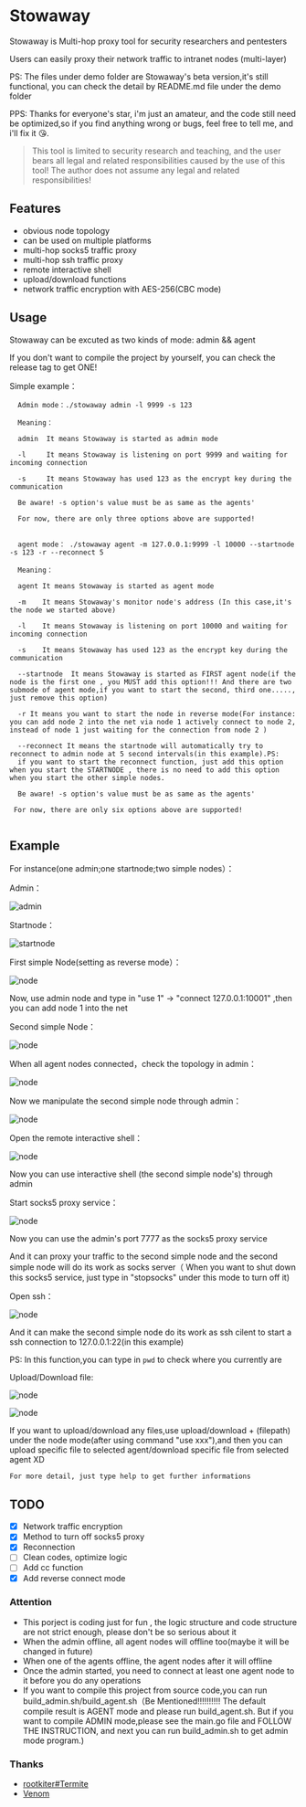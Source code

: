 # Stowaway

Stowaway is Multi-hop proxy tool for security researchers and pentesters

Users can easily proxy their network traffic to intranet nodes (multi-layer)

PS: The files under demo folder are Stowaway's beta version,it's still functional, you can check the detail by README.md file under the demo folder

PPS: Thanks for everyone's star, i'm just an amateur, and the code still need be optimized,so if you find anything wrong or bugs, feel free to tell me, and i'll fix it :kissing_heart:. 
> This tool is limited to security research and teaching, and the user bears all legal and related responsibilities caused by the use of this tool! The author does not assume any legal and related responsibilities!

## Features

- obvious node topology
- can be used on multiple platforms
- multi-hop socks5 traffic proxy
- multi-hop ssh traffic proxy
- remote interactive shell
- upload/download functions
- network traffic encryption with AES-256(CBC mode)


## Usage

Stowaway can be excuted as two kinds of mode: admin && agent


If you don't want to compile the project by yourself, you can check the release tag to get ONE!

Simple example：
```
  Admin mode：./stowaway admin -l 9999 -s 123
  
  Meaning：
  
  admin  It means Stowaway is started as admin mode
  
  -l     It means Stowaway is listening on port 9999 and waiting for incoming connection

  -s     It means Stowaway has used 123 as the encrypt key during the communication
  
  Be aware! -s option's value must be as same as the agents' 

  For now, there are only three options above are supported!
 
```
```
  agent mode： ./stowaway agent -m 127.0.0.1:9999 -l 10000 --startnode -s 123 -r --reconnect 5
  
  Meaning：
  
  agent It means Stowaway is started as agent mode 
  
  -m    It means Stowaway's monitor node's address (In this case,it's the node we started above)
  
  -l    It means Stowaway is listening on port 10000 and waiting for incoming connection 

  -s    It means Stowaway has used 123 as the encrypt key during the communication 

  --startnode  It means Stowaway is started as FIRST agent node(if the node is the first one , you MUST add this option!!! And there are two submode of agent mode,if you want to start the second, third one....., just remove this option)

  -r It means you want to start the node in reverse mode(For instance: you can add node 2 into the net via node 1 actively connect to node 2, instead of node 1 just waiting for the connection from node 2 )

  --reconnect It means the startnode will automatically try to reconnect to admin node at 5 second intervals(in this example).PS:
  if you want to start the reconnect function, just add this option when you start the STARTNODE , there is no need to add this option when you start the other simple nodes.

  Be aware! -s option's value must be as same as the agents' 

 For now, there are only six options above are supported!
  
```

## Example

For instance(one admin;one startnode;two simple nodes）：

Admin：

![admin](https://github.com/ph4ntonn/Stowaway/blob/master/img/admin.png)

Startnode：

![startnode](https://github.com/ph4ntonn/Stowaway/blob/master/img/startnode.png)

First simple Node(setting as reverse mode）：

![node](https://github.com/ph4ntonn/Stowaway/blob/master/img/node1.png)

Now, use admin node and type in "use 1" -> "connect 127.0.0.1:10001" ,then you can add node 1 into the net

Second simple Node：

![node](https://github.com/ph4ntonn/Stowaway/blob/master/img/node2.png)

When all agent nodes connected，check the topology in admin：

![node](https://github.com/ph4ntonn/Stowaway/blob/master/img/chain.png)

Now we manipulate the second simple node through admin：

![node](https://github.com/ph4ntonn/Stowaway/blob/master/img/manipulate.png)

Open the remote interactive shell：

![node](https://github.com/ph4ntonn/Stowaway/blob/master/img/shell.png)

Now you can use interactive shell (the second simple node's) through admin

Start socks5 proxy service：

![node](https://github.com/ph4ntonn/Stowaway/blob/master/img/socks5.png)


Now you can use the admin's port 7777 as the socks5 proxy service

And it can proxy your traffic to the second simple node and the second simple node will do its work as socks server（ When you want to shut down this socks5 service, just type in "stopsocks" under this mode to turn off it)

Open ssh：

![node](https://github.com/ph4ntonn/Stowaway/blob/master/img/ssh.png)

And it can make the second simple node do its work as ssh cilent to start a ssh connection to 127.0.0.1:22(in this example)

PS: In this function,you can type in ```pwd``` to check where you currently are

Upload/Download file:

![node](https://github.com/ph4ntonn/Stowaway/blob/master/img/upload.png)

![node](https://github.com/ph4ntonn/Stowaway/blob/master/img/download.png)

If you want to upload/download any files,use upload/download + (filepath) under the node mode(after using command "use xxx"),and then you can upload specific file to selected agent/download specific file from selected agent XD

```
For more detail, just type help to get further informations
```
## TODO

- [x] Network traffic encryption
- [x] Method to turn off socks5 proxy
- [x] Reconnection
- [ ] Clean codes, optimize logic
- [ ] Add cc function
- [x] Add reverse connect mode

### Attention

- This porject is coding just for fun , the logic structure and code structure are not strict enough, please don't be so serious about it
- When the admin offline, all agent nodes will offline too(maybe it will be changed in future)
- When one of the agents offline, the agent nodes after it will offline
- Once the admin started, you need to connect at least one agent node to it before you do any operations
- If you want to compile this project from source code,you can run build_admin.sh/build_agent.sh（Be Mentioned!!!!!!!!!! The default compile result is AGENT mode and please run build_agent.sh. But if you want to compile ADMIN mode,please see the main.go file and FOLLOW THE INSTRUCTION, and next you can run build_admin.sh to get admin mode program.)

### Thanks

- [rootkiter#Termite](https://github.com/rootkiter/Termite)
- [Venom](https://github.com/Dliv3/Venom)